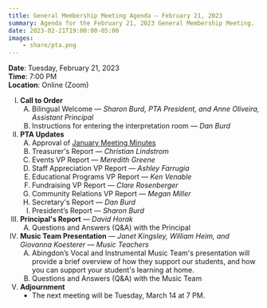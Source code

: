 ```yaml
---
title: General Membership Meeting Agenda — February 21, 2023
summary: Agenda for the February 21, 2023 General Membership Meeting.
date: 2023-02-21T19:00:00-05:00
images:
    - share/pta.png
---
```


<style type="text/css">
    ol { list-style-type: upper-roman; }
    ol ol { list-style-type: upper-alpha; }
    ol ol ol { list-style-type: decimal; }
    ol ol ol ol { list-style-type: lower-alpha; }
    ul { list-style-type: disc; }
</style>

**Date**: Tuesday, February 21, 2023  
**Time**: 7:00 PM  
**Location**: Online (Zoom)

1. **Call to Order**
    1. Bilingual Welcome — *Sharon Burd, PTA President, and Anne Oliveira, Assistant Principal*
    1. Instructions for entering the interpretation room — *Dan Burd*
1. **PTA Updates**
    1. Approval of [January Meeting Minutes](/minutes/2023-01-10)
    1. Treasurer's Report — *Christian Lindstrom*
    1. Events VP Report — *Meredith Greene*
    1. Staff Appreciation VP Report — *Ashley Farrugia*
    1. Educational Programs VP Report — *Ken Venable*
    1. Fundraising VP Report — *Clare Rosenberger*
    1. Community Relations VP Report — *Megan Miller*
    1. Secretary's Report — *Dan Burd*
    1. President’s Report — *Sharon Burd*
1. **Principal's Report** — *David Horak*
    1. Questions and Answers (Q&A) with the Principal
1. **Music Team Presentation** — *Janet Kingsley, William Heim, and Giovanna Koesterer — Music Teachers*
    1. Abingdon’s Vocal and Instrumental Music Team's presentation will provide a brief overview of how they support our students, and how you can support your student's learning at home.
    1. Questions and Answers (Q&A) with the Music Team
1. **Adjournment**
	- The next meeting will be Tuesday, March 14 at 7 PM.